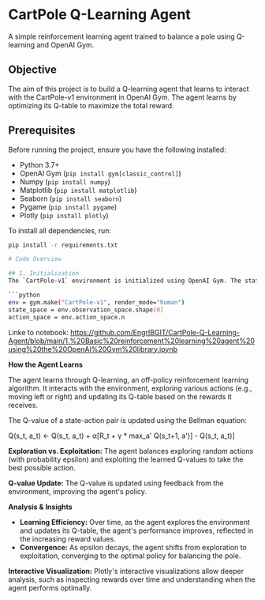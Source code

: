 
# CartPole Q-Learning Agent

A simple reinforcement learning agent trained to balance a pole using Q-learning and OpenAI Gym.

## **Objective**
The aim of this project is to build a Q-learning agent that learns to interact with the CartPole-v1 environment in OpenAI Gym. The agent learns by optimizing its Q-table to maximize the total reward.

## **Prerequisites**
Before running the project, ensure you have the following installed:
- Python 3.7+
- OpenAI Gym (`pip install gym[classic_control]`)
- Numpy (`pip install numpy`)
- Matplotlib (`pip install matplotlib`)
- Seaborn (`pip install seaborn`)
- Pygame (`pip install pygame`)
- Plotly (`pip install plotly`)

To install all dependencies, run:
```bash
pip install -r requirements.txt

# Code Overview

## 1. Initialization
The `CartPole-v1` environment is initialized using OpenAI Gym. The state space and action space are defined:

```python
env = gym.make("CartPole-v1", render_mode="human")
state_space = env.observation_space.shape[0]
action_space = env.action_space.n
````

Linke to notebook: https://github.com/EngrIBGIT/CartPole-Q-Learning-Agent/blob/main/1.%20Basic%20reinforcement%20learning%20agent%20using%20the%20OpenAI%20Gym%20library.ipynb

**How the Agent Learns**

The agent learns through Q-learning, an off-policy reinforcement learning algorithm. It interacts with the environment, exploring various actions (e.g., moving left or right) and updating its Q-table based on the rewards it receives. 

The Q-value of a state-action pair is updated using the Bellman equation:

Q(s_t, a_t) ← Q(s_t, a_t) + α[R_t + γ * max_a' Q(s_t+1, a')] - Q(s_t, a_t)]

**Exploration vs. Exploitation:** The agent balances exploring random actions (with probability epsilon) and exploiting the learned Q-values to take the best possible action.

**Q-value Update:** The Q-value is updated using feedback from the environment, improving the agent's policy.

**Analysis & Insights**

* **Learning Efficiency:** Over time, as the agent explores the environment and updates its Q-table, the agent's performance improves, reflected in the increasing reward values.
* **Convergence:** As epsilon decays, the agent shifts from exploration to exploitation, converging to the optimal policy for balancing the pole.

**Interactive Visualization:** Plotly's interactive visualizations allow deeper analysis, such as inspecting rewards over time and understanding when the agent performs optimally.
